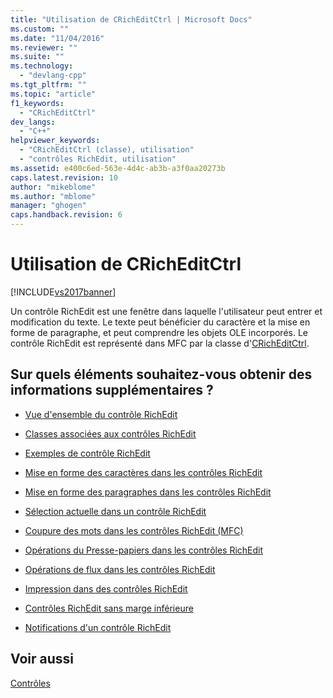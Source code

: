```yaml
---
title: "Utilisation de CRichEditCtrl | Microsoft Docs"
ms.custom: ""
ms.date: "11/04/2016"
ms.reviewer: ""
ms.suite: ""
ms.technology: 
  - "devlang-cpp"
ms.tgt_pltfrm: ""
ms.topic: "article"
f1_keywords: 
  - "CRichEditCtrl"
dev_langs: 
  - "C++"
helpviewer_keywords: 
  - "CRichEditCtrl (classe), utilisation"
  - "contrôles RichEdit, utilisation"
ms.assetid: e400c6ed-563e-4d4c-ab3b-a3f0aa20273b
caps.latest.revision: 10
author: "mikeblome"
ms.author: "mblome"
manager: "ghogen"
caps.handback.revision: 6
---
```

# Utilisation de CRichEditCtrl
[!INCLUDE[vs2017banner](../assembler/inline/includes/vs2017banner.md)]

Un contrôle RichEdit est une fenêtre dans laquelle l'utilisateur peut entrer et modification du texte.  Le texte peut bénéficier du caractère et la mise en forme de paragraphe, et peut comprendre les objets OLE incorporés.  Le contrôle RichEdit est représenté dans MFC par la classe d'[CRichEditCtrl](../mfc/reference/cricheditctrl-class.md).  
  
## Sur quels éléments souhaitez\-vous obtenir des informations supplémentaires ?  
  
-   [Vue d'ensemble du contrôle RichEdit](../mfc/overview-of-the-rich-edit-control.md)  
  
-   [Classes associées aux contrôles RichEdit](../mfc/classes-related-to-rich-edit-controls.md)  
  
-   [Exemples de contrôle RichEdit](../mfc/rich-edit-control-examples.md)  
  
-   [Mise en forme des caractères dans les contrôles RichEdit](../mfc/character-formatting-in-rich-edit-controls.md)  
  
-   [Mise en forme des paragraphes dans les contrôles RichEdit](../mfc/paragraph-formatting-in-rich-edit-controls.md)  
  
-   [Sélection actuelle dans un contrôle RichEdit](../mfc/current-selection-in-a-rich-edit-control.md)  
  
-   [Coupure des mots dans les contrôles RichEdit \(MFC\)](../mfc/word-breaks-in-rich-edit-controls.md)  
  
-   [Opérations du Presse\-papiers dans les contrôles RichEdit](../mfc/clipboard-operations-in-rich-edit-controls.md)  
  
-   [Opérations de flux dans les contrôles RichEdit](../mfc/stream-operations-in-rich-edit-controls.md)  
  
-   [Impression dans des contrôles RichEdit](../mfc/printing-in-rich-edit-controls.md)  
  
-   [Contrôles RichEdit sans marge inférieure](../mfc/bottomless-rich-edit-controls.md)  
  
-   [Notifications d'un contrôle RichEdit](../mfc/notifications-from-a-rich-edit-control.md)  
  
## Voir aussi  
 [Contrôles](../mfc/controls-mfc.md)